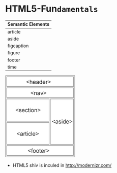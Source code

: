 # HTML5-Fun`damentals` 
| Semantic Elements 					| 
| ------------------------------------- |
| article           | header            |   
| aside             | hgroup            |   
| figcaption        | mark              |     
| figure            | nav               |
| footer            | section           | 
| time              |   				|
 
![HTML5](images/img_sem_elements.gif)

- HTML5 shiv is inculed in http://modernizr.com/